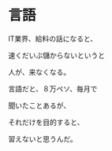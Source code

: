 # 言語

IT業界、給料の話になると、

速くだいぶ儲からないというと

人が、来なくなる。

言語だと、８万ペソ、毎月で

聞いたことあるが、

それだけを目的すると、

習えないと思うんだ。






